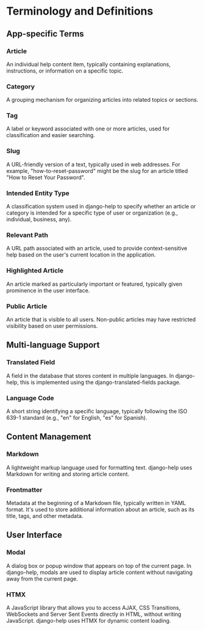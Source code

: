 # Terminology and Definitions

## App-specific Terms

### Article
An individual help content item, typically containing explanations, instructions, or information on a specific topic.

### Category
A grouping mechanism for organizing articles into related topics or sections.

### Tag
A label or keyword associated with one or more articles, used for classification and easier searching.

### Slug
A URL-friendly version of a text, typically used in web addresses. For example, "how-to-reset-password" might be the slug for an article titled "How to Reset Your Password".

### Intended Entity Type
A classification system used in django-help to specify whether an article or category is intended for a specific type of user or organization (e.g., individual, business, any).

### Relevant Path
A URL path associated with an article, used to provide context-sensitive help based on the user's current location in the application.

### Highlighted Article
An article marked as particularly important or featured, typically given prominence in the user interface.

### Public Article
An article that is visible to all users. Non-public articles may have restricted visibility based on user permissions.

## Multi-language Support

### Translated Field
A field in the database that stores content in multiple languages. In django-help, this is implemented using the django-translated-fields package.

### Language Code
A short string identifying a specific language, typically following the ISO 639-1 standard (e.g., "en" for English, "es" for Spanish).

## Content Management

### Markdown
A lightweight markup language used for formatting text. django-help uses Markdown for writing and storing article content.

### Frontmatter
Metadata at the beginning of a Markdown file, typically written in YAML format. It's used to store additional information about an article, such as its title, tags, and other metadata.

## User Interface

### Modal
A dialog box or popup window that appears on top of the current page. In django-help, modals are used to display article content without navigating away from the current page.

### HTMX
A JavaScript library that allows you to access AJAX, CSS Transitions, WebSockets and Server Sent Events directly in HTML, without writing JavaScript. django-help uses HTMX for dynamic content loading.

